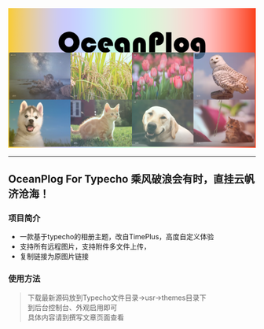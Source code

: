 <div align="center">

<img src='screenshot.png'/>
 
</div>

-----

## OceanPlog For Typecho 乘风破浪会有时，直挂云帆济沧海！

### 项目简介
- 一款基于typecho的相册主题，改自TimePlus，高度自定义体验
- 支持所有远程图片，支持附件多文件上传，
- 复制链接为原图片链接
 
### 使用方法
> 下载最新源码放到Typecho文件目录->usr->themes目录下  
> 到后台控制台、外观启用即可  
> 具体内容请到撰写文章页面查看

